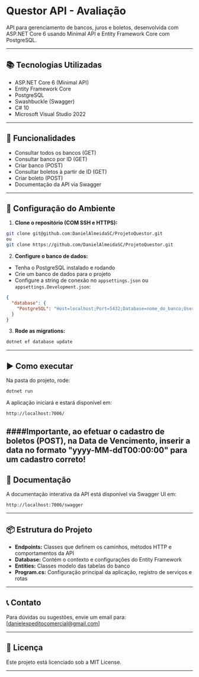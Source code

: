 
# Questor API - Avaliação

API para gerenciamento de bancos, juros e boletos, desenvolvida com ASP.NET Core 6 usando Minimal API e Entity Framework Core com PostgreSQL.

---

## 📚 Tecnologias Utilizadas

* ASP.NET Core 6 (Minimal API)
* Entity Framework Core
* PostgreSQL
* Swashbuckle (Swagger)
* C# 10
* Microsoft Visual Studio 2022

---

## 🚀 Funcionalidades

* Consultar todos os bancos (GET)
* Consultar banco por ID (GET)
* Criar banco (POST)
* Consultar boletos à partir de ID (GET)
* Criar boleto (POST)
* Documentação da API via Swagger

---

## 🔧 Configuração do Ambiente

1. **Clone o repositório (COM SSH e HTTPS):**

```bash
git clone git@github.com:DanielAlmeidaSC/ProjetoQuestor.git 
ou
git clone https://github.com/DanielAlmeidaSC/ProjetoQuestor.git
```

2. **Configure o banco de dados:**

* Tenha o PostgreSQL instalado e rodando
* Crie um banco de dados para o projeto
* Configure a string de conexão no `appsettings.json` ou `appsettings.Development.json`:

```json
{
  "database": {
    "PostgreSQL": "Host=localhost;Port=5432;Database=nome_do_banco;Username=usuario;Password=senha"
  }
}
```

3. **Rode as migrations:**

```bash
dotnet ef database update
```

---

## ▶️ Como executar

Na pasta do projeto, rode:

```bash
dotnet run
```

A aplicação iniciará e estará disponível em:

```
http://localhost:7006/
```
####Importante, ao efetuar o cadastro de boletos (POST), na Data de Vencimento, inserir a data no formato "yyyy-MM-ddT00:00:00" para um cadastro correto! 
---

## 📄 Documentação

A documentação interativa da API está disponível via Swagger UI em:

```
http://localhost:7006/swagger
```

---

## 📦 Estrutura do Projeto

* **Endpoints:** Classes que definem os caminhos, métodos HTTP e comportamentos da API
* **Database:** Contém o contexto e configurações do Entity Framework
* **Entities:** Classes modelo das tabelas do banco
* **Program.cs:** Configuração principal da aplicação, registro de serviços e rotas

---

## 📞 Contato

Para dúvidas ou sugestões, envie um email para: \[[danielexpeditocomercial@gmail.com](mailto:danielexpeditocomercial@gmail.com)]

---

## 📄 Licença

Este projeto está licenciado sob a MIT License.

---
